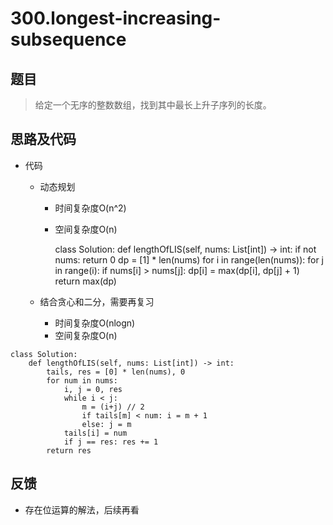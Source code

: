 # 300.longest-increasing-subsequence

## 题目

> 给定一个无序的整数数组，找到其中最长上升子序列的长度。

## 思路及代码

- 代码

  - 动态规划

    - 时间复杂度O(n^2)
    
    - 空间复杂度O(n)
  
      class Solution:
          def lengthOfLIS(self, nums: List[int]) -> int:
              if not nums:
                  return 0
              dp = [1] * len(nums)
              for i in range(len(nums)):
                  for j in range(i):
                      if nums[i] > nums[j]:
                          dp[i] = max(dp[i], dp[j] + 1)
              return max(dp)
  
  - 结合贪心和二分，需要再复习
  
    - 时间复杂度O(nlogn)
    - 空间复杂度O(n)

```
class Solution:
    def lengthOfLIS(self, nums: List[int]) -> int:
        tails, res = [0] * len(nums), 0
        for num in nums:
            i, j = 0, res
            while i < j:
                m = (i+j) // 2
                if tails[m] < num: i = m + 1
                else: j = m
            tails[i] = num
            if j == res: res += 1
        return res
```





  

## 反馈

- 存在位运算的解法，后续再看

